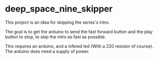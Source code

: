 # deep_space_nine_skipper

This project is an idea for skipping the series's intro. 

The goal is to get the arduino to send the fast forward button and the play button to stop, to skip the intro as fast as possible. 


This requires an arduino, and a infered led (With a 220 resistor of course). The arduino does need a supply of power.
